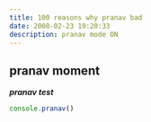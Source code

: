 ```yaml
---
title: 100 reasons why pranav bad
date: 2008-02-23 19:20:33
description: pranav mode ON
---
```


## pranav moment

***pranav test***

```js
console.pranav()
```